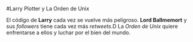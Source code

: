 #Larry Plotter y La Orden de Unix

El código de **Larry** cada vez se vuelve más peligroso.
**Lord Ballmemort** y sus *followers* tiene cada vez más *retweets*.D
La *Orden de Unix* quiere enfrentarse a ellos y luchar por el bien del mundo.
